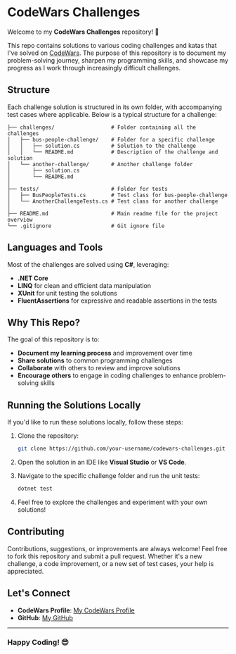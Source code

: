 
# CodeWars Challenges

Welcome to my **CodeWars Challenges** repository! 🚀

This repo contains solutions to various coding challenges and katas that I've solved on [CodeWars](https://www.codewars.com/). The purpose of this repository is to document my problem-solving journey, sharpen my programming skills, and showcase my progress as I work through increasingly difficult challenges.

## Structure

Each challenge solution is structured in its own folder, with accompanying test cases where applicable. Below is a typical structure for a challenge:

```
├── challenges/                  # Folder containing all the challenges
│   ├── bus-people-challenge/    # Folder for a specific challenge
│   │   ├── solution.cs          # Solution to the challenge
│   │   └── README.md            # Description of the challenge and solution
│   └── another-challenge/       # Another challenge folder
│       ├── solution.cs
│       └── README.md
│
├── tests/                       # Folder for tests
│   ├── BusPeopleTests.cs        # Test class for bus-people-challenge
│   └── AnotherChallengeTests.cs # Test class for another challenge
│
├── README.md                    # Main readme file for the project overview
└── .gitignore                   # Git ignore file
```

## Languages and Tools

Most of the challenges are solved using **C#**, leveraging:

- **.NET Core**
- **LINQ** for clean and efficient data manipulation
- **XUnit** for unit testing the solutions
- **FluentAssertions** for expressive and readable assertions in the tests

## Why This Repo?

The goal of this repository is to:

- **Document my learning process** and improvement over time
- **Share solutions** to common programming challenges
- **Collaborate** with others to review and improve solutions
- **Encourage others** to engage in coding challenges to enhance problem-solving skills

## Running the Solutions Locally

If you'd like to run these solutions locally, follow these steps:

1. Clone the repository:
    ```bash
    git clone https://github.com/your-username/codewars-challenges.git
    ```

2. Open the solution in an IDE like **Visual Studio** or **VS Code**.

3. Navigate to the specific challenge folder and run the unit tests:
    ```bash
    dotnet test
    ```

4. Feel free to explore the challenges and experiment with your own solutions!

## Contributing

Contributions, suggestions, or improvements are always welcome! Feel free to fork this repository and submit a pull request. Whether it's a new challenge, a code improvement, or a new set of test cases, your help is appreciated.

## Let's Connect

- **CodeWars Profile**: [My CodeWars Profile](https://www.codewars.com/users/sekhubede)
- **GitHub**: [My GitHub](https://github.com/sekhubede)

---

### Happy Coding! 😎
